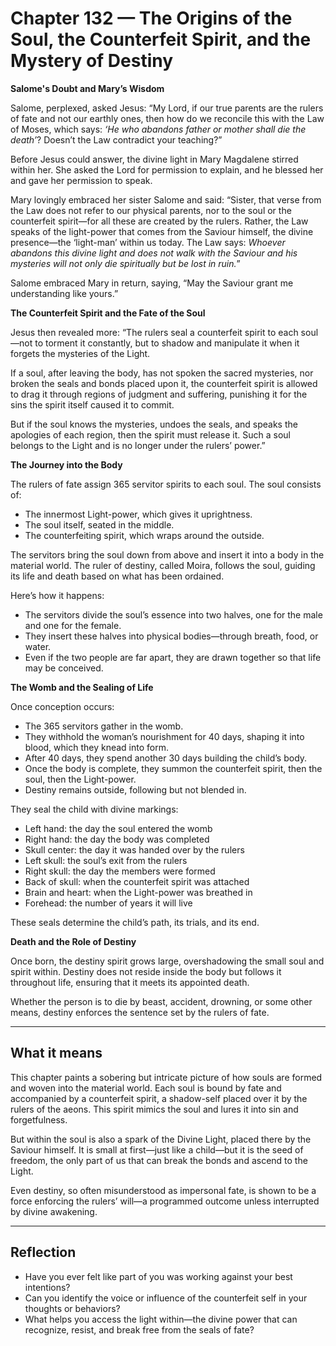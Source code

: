 # Chapter 132 — The Origins of the Soul, the Counterfeit Spirit, and the Mystery of Destiny

**Salome's Doubt and Mary’s Wisdom**

Salome, perplexed, asked Jesus: “My Lord, if our true parents are the rulers of fate and not our earthly ones, then how do we reconcile this with the Law of Moses, which says: *‘He who abandons father or mother shall die the death’*? Doesn’t the Law contradict your teaching?”

Before Jesus could answer, the divine light in Mary Magdalene stirred within her. She asked the Lord for permission to explain, and he blessed her and gave her permission to speak.

Mary lovingly embraced her sister Salome and said: “Sister, that verse from the Law does not refer to our physical parents, nor to the soul or the counterfeit spirit—for all these are created by the rulers. Rather, the Law speaks of the light-power that comes from the Saviour himself, the divine presence—the ‘light-man’ within us today. The Law says: *Whoever abandons this divine light and does not walk with the Saviour and his mysteries will not only die spiritually but be lost in ruin.*”

Salome embraced Mary in return, saying, “May the Saviour grant me understanding like yours.”

**The Counterfeit Spirit and the Fate of the Soul**

Jesus then revealed more: “The rulers seal a counterfeit spirit to each soul—not to torment it constantly, but to shadow and manipulate it when it forgets the mysteries of the Light.

If a soul, after leaving the body, has not spoken the sacred mysteries, nor broken the seals and bonds placed upon it, the counterfeit spirit is allowed to drag it through regions of judgment and suffering, punishing it for the sins the spirit itself caused it to commit.

But if the soul knows the mysteries, undoes the seals, and speaks the apologies of each region, then the spirit must release it. Such a soul belongs to the Light and is no longer under the rulers’ power.”

**The Journey into the Body**

The rulers of fate assign 365 servitor spirits to each soul. The soul consists of:

- The innermost Light-power, which gives it uprightness.
- The soul itself, seated in the middle.
- The counterfeiting spirit, which wraps around the outside.

The servitors bring the soul down from above and insert it into a body in the material world. The ruler of destiny, called Moira, follows the soul, guiding its life and death based on what has been ordained.

Here’s how it happens:

- The servitors divide the soul’s essence into two halves, one for the male and one for the female.
- They insert these halves into physical bodies—through breath, food, or water.
- Even if the two people are far apart, they are drawn together so that life may be conceived.

**The Womb and the Sealing of Life**

Once conception occurs:

- The 365 servitors gather in the womb.
- They withhold the woman’s nourishment for 40 days, shaping it into blood, which they knead into form.
- After 40 days, they spend another 30 days building the child’s body.
- Once the body is complete, they summon the counterfeit spirit, then the soul, then the Light-power.
- Destiny remains outside, following but not blended in.

They seal the child with divine markings:

- Left hand: the day the soul entered the womb
- Right hand: the day the body was completed
- Skull center: the day it was handed over by the rulers
- Left skull: the soul’s exit from the rulers
- Right skull: the day the members were formed
- Back of skull: when the counterfeit spirit was attached
- Brain and heart: when the Light-power was breathed in
- Forehead: the number of years it will live

These seals determine the child’s path, its trials, and its end.

**Death and the Role of Destiny**

Once born, the destiny spirit grows large, overshadowing the small soul and spirit within. Destiny does not reside inside the body but follows it throughout life, ensuring that it meets its appointed death.

Whether the person is to die by beast, accident, drowning, or some other means, destiny enforces the sentence set by the rulers of fate.

---

## What it means

This chapter paints a sobering but intricate picture of how souls are formed and woven into the material world. Each soul is bound by fate and accompanied by a counterfeit spirit, a shadow-self placed over it by the rulers of the aeons. This spirit mimics the soul and lures it into sin and forgetfulness.

But within the soul is also a spark of the Divine Light, placed there by the Saviour himself. It is small at first—just like a child—but it is the seed of freedom, the only part of us that can break the bonds and ascend to the Light.

Even destiny, so often misunderstood as impersonal fate, is shown to be a force enforcing the rulers’ will—a programmed outcome unless interrupted by divine awakening.

---

## Reflection

* Have you ever felt like part of you was working against your best intentions?
* Can you identify the voice or influence of the counterfeit self in your thoughts or behaviors?
* What helps you access the light within—the divine power that can recognize, resist, and break free from the seals of fate?

